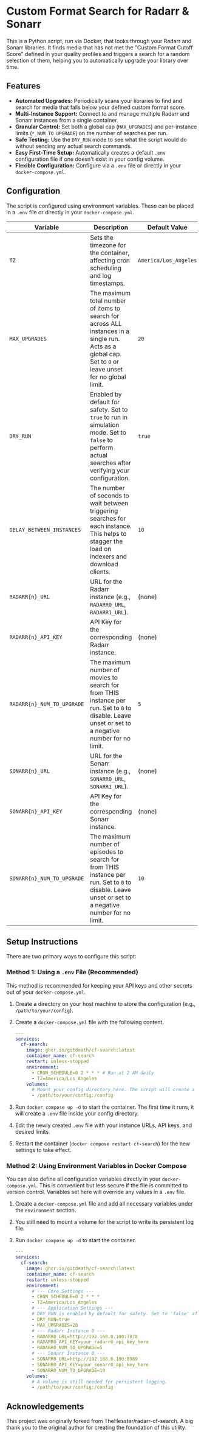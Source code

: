 # Custom Format Search for Radarr & Sonarr

This is a Python script, run via Docker, that looks through your Radarr and Sonarr libraries. It finds media that has not met the "Custom Format Cutoff Score" defined in your quality profiles and triggers a search for a random selection of them, helping you to automatically upgrade your library over time.

## Features

-   **Automated Upgrades:** Periodically scans your libraries to find and search for media that falls below your defined custom format score.
-   **Multi-Instance Support:** Connect to and manage multiple Radarr and Sonarr instances from a single container.
-   **Granular Control:** Set both a global cap (`MAX_UPGRADES`) and per-instance limits (`*_NUM_TO_UPGRADE`) on the number of searches per run.
-   **Safe Testing:** Use the `DRY_RUN` mode to see what the script would do without sending any actual search commands.
-   **Easy First-Time Setup:** Automatically creates a default `.env` configuration file if one doesn't exist in your config volume.
-   **Flexible Configuration:** Configure via a `.env` file or directly in your `docker-compose.yml`.

## Configuration

The script is configured using environment variables. These can be placed in a `.env` file or directly in your `docker-compose.yml`.

| Variable | Description | Default Value |
| --- | --- | --- |
| `TZ` | Sets the timezone for the container, affecting cron scheduling and log timestamps. | `America/Los_Angeles` |
| `MAX_UPGRADES` | The maximum total number of items to search for across ALL instances in a single run. Acts as a global cap. Set to `0` or leave unset for no global limit. | `20` |
| `DRY_RUN` | Enabled by default for safety. Set to `true` to run in simulation mode. Set to `false` to perform actual searches after verifying your configuration. | `true` |
| `DELAY_BETWEEN_INSTANCES` | The number of seconds to wait between triggering searches for each instance. This helps to stagger the load on indexers and download clients. | `10` |
| `RADARR{n}_URL` | URL for the Radarr instance (e.g., `RADARR0_URL`, `RADARR1_URL`). | (none) |
| `RADARR{n}_API_KEY` | API Key for the corresponding Radarr instance. | (none) |
| `RADARR{n}_NUM_TO_UPGRADE` | The maximum number of movies to search for from THIS instance per run. Set to `0` to disable. Leave unset or set to a negative number for no limit. | `5` |
| `SONARR{n}_URL` | URL for the Sonarr instance (e.g., `SONARR0_URL`, `SONARR1_URL`). | (none) |
| `SONARR{n}_API_KEY` | API Key for the corresponding Sonarr instance. | (none) |
| `SONARR{n}_NUM_TO_UPGRADE` | The maximum number of episodes to search for from THIS instance per run. Set to `0` to disable. Leave unset or set to a negative number for no limit. | `10` |

## Setup Instructions

There are two primary ways to configure this script:

### Method 1: Using a `.env` File (Recommended)

This method is recommended for keeping your API keys and other secrets out of your `docker-compose.yml`.

1.  Create a directory on your host machine to store the configuration (e.g., `/path/to/your/config`).
2.  Create a `docker-compose.yml` file with the following content.

    ```yaml
    ---
    services:
      cf-search:
        image: ghcr.io/gitdeath/cf-search:latest
        container_name: cf-search
        restart: unless-stopped
        environment:
          - CRON_SCHEDULE=0 2 * * * # Run at 2 AM daily
          - TZ=America/Los_Angeles
        volumes:
          # Mount your config directory here. The script will create a .env file on first run.
          - /path/to/your/config:/config
    ```

3.  Run `docker compose up -d` to start the container. The first time it runs, it will create a `.env` file inside your config directory.
4.  Edit the newly created `.env` file with your instance URLs, API keys, and desired limits.
5.  Restart the container (`docker compose restart cf-search`) for the new settings to take effect.

### Method 2: Using Environment Variables in Docker Compose

You can also define all configuration variables directly in your `docker-compose.yml`. This is convenient but less secure if the file is committed to version control. Variables set here will override any values in a `.env` file.

1.  Create a `docker-compose.yml` file and add all necessary variables under the `environment` section.
2.  You still need to mount a volume for the script to write its persistent log file.
3.  Run `docker compose up -d` to start the container.

    ```yaml
    ---
    services:
      cf-search:
        image: ghcr.io/gitdeath/cf-search:latest
        container_name: cf-search
        restart: unless-stopped
        environment:
          # --- Core Settings ---
          - CRON_SCHEDULE=0 2 * * *
          - TZ=America/Los_Angeles
          # --- Application Settings ---
          # DRY_RUN is enabled by default for safety. Set to 'false' after verifying your configuration.
          - DRY_RUN=true
          - MAX_UPGRADES=20
          # --- Radarr Instance 0 ---
          - RADARR0_URL=http://192.168.0.100:7878
          - RADARR0_API_KEY=your_radarr0_api_key_here
          - RADARR0_NUM_TO_UPGRADE=5
          # --- Sonarr Instance 0 ---
          - SONARR0_URL=http://192.168.0.100:8989
          - SONARR0_API_KEY=your_sonarr0_api_key_here
          - SONARR0_NUM_TO_UPGRADE=10
        volumes:
          # A volume is still needed for persistent logging.
          - /path/to/your/config:/config
    ```

## Acknowledgements

This project was originally forked from TheHesster/radarr-cf-search. A big thank you to the original author for creating the foundation of this utility.
